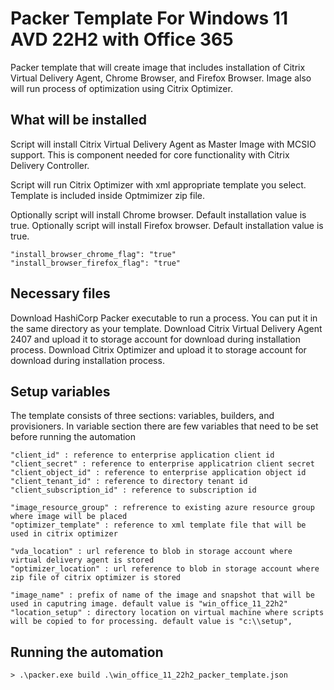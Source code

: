 # Packer Template For Windows 11 AVD 22H2 with Office 365

Packer template that will create image that includes installation of Citrix Virtual Delivery Agent, Chrome Browser, and Firefox Browser. Image also will run process of optimization using Citrix Optimizer.

## What will be installed

Script will install Citrix Virtual Delivery Agent as Master Image with MCSIO support. 
This is component needed for core functionality with Citrix Delivery Controller.

Script will run Citrix Optimizer with xml appropriate template you select.
Template is included inside Optmimizer zip file.

Optionally script will install Chrome browser. Default installation value is true.
Optionally script will install Firefox browser. Default installation value is true.

```shell
"install_browser_chrome_flag": "true"
"install_browser_firefox_flag": "true"
```

## Necessary files

Download HashiCorp Packer executable to run a process. You can put it in the same directory as your template.
Download Citrix Virtual Delivery Agent 2407 and upload it to storage account for download during installation process.
Download Citrix Optimizer and upload it to storage account for download during installation process.

## Setup variables
The template consists of three sections: variables, builders, and provisioners.
In variable section there are few variables that need to be set before running the automation

```shell
"client_id" : reference to enterprise application client id
"client_secret" : reference to enterprise applicatrion client secret
"client_object_id" : reference to enterprise application object id
"client_tenant_id" : reference to directory tenant id
"client_subscription_id" : reference to subscription id

"image_resource_group" : refrerence to existing azure resource group where image will be placed
"optimizer_template" : reference to xml template file that will be used in citrix optimizer

"vda_location" : url reference to blob in storage account where virtual delivery agent is stored
"optimizer_location" : url reference to blob in storage account where zip file of citrix optimizer is stored

"image_name" : prefix of name of the image and snapshot that will be used in caputring image. default value is "win_office_11_22h2" 
"location_setup" : directory location on virtual machine where scripts will be copied to for processing. default value is "c:\\setup",
```

## Running the automation

```shell
> .\packer.exe build .\win_office_11_22h2_packer_template.json
```

